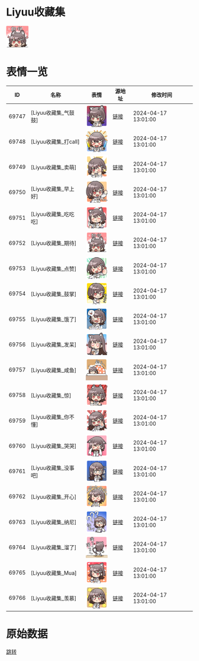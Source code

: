 # Liyuu收藏集

<img src="./cover.png" height="60" alt="cover" />

# 表情一览

|ID|名称|表情|源地址|修改时间|
|----|----|----|----|----|
|69747|[Liyuu收藏集_气鼓鼓]|<img src="./pic/069747_%5BLiyuu收藏集_气鼓鼓%5D.png" height="60" alt="气鼓鼓"/>|[链接](https://i0.hdslb.com/bfs/garb/83a4f629bac5855cfe2d85e07ff972a9b1834853.png)|2024-04-17 13:01:00|
|69748|[Liyuu收藏集_打call]|<img src="./pic/069748_%5BLiyuu收藏集_打call%5D.png" height="60" alt="打call"/>|[链接](https://i0.hdslb.com/bfs/garb/bad29f1ed65bdbd4418462b960d302cca9191a38.png)|2024-04-17 13:01:00|
|69749|[Liyuu收藏集_卖萌]|<img src="./pic/069749_%5BLiyuu收藏集_卖萌%5D.png" height="60" alt="卖萌"/>|[链接](https://i0.hdslb.com/bfs/garb/69b572069d92dbe996be48067105f09ac6254025.png)|2024-04-17 13:01:00|
|69750|[Liyuu收藏集_早上好]|<img src="./pic/069750_%5BLiyuu收藏集_早上好%5D.png" height="60" alt="早上好"/>|[链接](https://i0.hdslb.com/bfs/garb/abc772891297163a63c18cfce9a22e40226baba4.png)|2024-04-17 13:01:00|
|69751|[Liyuu收藏集_吃吃吃]|<img src="./pic/069751_%5BLiyuu收藏集_吃吃吃%5D.png" height="60" alt="吃吃吃"/>|[链接](https://i0.hdslb.com/bfs/garb/e31bca7af8ece1bf742f5b3e7b1cf983892e5e3f.png)|2024-04-17 13:01:00|
|69752|[Liyuu收藏集_期待]|<img src="./pic/069752_%5BLiyuu收藏集_期待%5D.png" height="60" alt="期待"/>|[链接](https://i0.hdslb.com/bfs/garb/42609ef7e4d30e2ab1195f8cae2a2029844ff7ed.png)|2024-04-17 13:01:00|
|69753|[Liyuu收藏集_点赞]|<img src="./pic/069753_%5BLiyuu收藏集_点赞%5D.png" height="60" alt="点赞"/>|[链接](https://i0.hdslb.com/bfs/garb/b3b0a4122d96737be73c3d0581f0b63894456637.png)|2024-04-17 13:01:00|
|69754|[Liyuu收藏集_鼓掌]|<img src="./pic/069754_%5BLiyuu收藏集_鼓掌%5D.png" height="60" alt="鼓掌"/>|[链接](https://i0.hdslb.com/bfs/garb/d0fcc52e5840abc056409efea23da9ea8f788203.png)|2024-04-17 13:01:00|
|69755|[Liyuu收藏集_饿了]|<img src="./pic/069755_%5BLiyuu收藏集_饿了%5D.png" height="60" alt="饿了"/>|[链接](https://i0.hdslb.com/bfs/garb/0e38450a63feb2be23d81401c168fd9b4afc1eb6.png)|2024-04-17 13:01:00|
|69756|[Liyuu收藏集_发呆]|<img src="./pic/069756_%5BLiyuu收藏集_发呆%5D.png" height="60" alt="发呆"/>|[链接](https://i0.hdslb.com/bfs/garb/008f9c532440b8601cba4c8e2d47bac4e261f987.png)|2024-04-17 13:01:00|
|69757|[Liyuu收藏集_咸鱼]|<img src="./pic/069757_%5BLiyuu收藏集_咸鱼%5D.png" height="60" alt="咸鱼"/>|[链接](https://i0.hdslb.com/bfs/garb/400f601183b099891f5abf2ccddc653ca7fa9f3e.png)|2024-04-17 13:01:00|
|69758|[Liyuu收藏集_惊]|<img src="./pic/069758_%5BLiyuu收藏集_惊%5D.png" height="60" alt="惊"/>|[链接](https://i0.hdslb.com/bfs/garb/0051b4aa6054b01e660797ee3d8dbfcf4ed600bc.png)|2024-04-17 13:01:00|
|69759|[Liyuu收藏集_你不懂]|<img src="./pic/069759_%5BLiyuu收藏集_你不懂%5D.png" height="60" alt="你不懂"/>|[链接](https://i0.hdslb.com/bfs/garb/a69dd6b5cf03f7243a7c09ec38541632578489ce.png)|2024-04-17 13:01:00|
|69760|[Liyuu收藏集_哭哭]|<img src="./pic/069760_%5BLiyuu收藏集_哭哭%5D.png" height="60" alt="哭哭"/>|[链接](https://i0.hdslb.com/bfs/garb/0566d5a0fa2b0ed05589bd38e886b05b1f300246.png)|2024-04-17 13:01:00|
|69761|[Liyuu收藏集_没事吧]|<img src="./pic/069761_%5BLiyuu收藏集_没事吧%5D.png" height="60" alt="没事吧"/>|[链接](https://i0.hdslb.com/bfs/garb/b21f373d077918d5bd66b3eacbe39e744b968d06.png)|2024-04-17 13:01:00|
|69762|[Liyuu收藏集_开心]|<img src="./pic/069762_%5BLiyuu收藏集_开心%5D.png" height="60" alt="开心"/>|[链接](https://i0.hdslb.com/bfs/garb/7c664bce88b8de2b4e726d7353bc2bc828f0293f.png)|2024-04-17 13:01:00|
|69763|[Liyuu收藏集_纳尼]|<img src="./pic/069763_%5BLiyuu收藏集_纳尼%5D.png" height="60" alt="纳尼"/>|[链接](https://i0.hdslb.com/bfs/garb/1346be101dc5464f95aff9681f9c243725475831.png)|2024-04-17 13:01:00|
|69764|[Liyuu收藏集_溜了]|<img src="./pic/069764_%5BLiyuu收藏集_溜了%5D.png" height="60" alt="溜了"/>|[链接](https://i0.hdslb.com/bfs/garb/836f94091490f98a1ce1dc49907580b5fa47ef2a.png)|2024-04-17 13:01:00|
|69765|[Liyuu收藏集_Mua]|<img src="./pic/069765_%5BLiyuu收藏集_Mua%5D.png" height="60" alt="Mua"/>|[链接](https://i0.hdslb.com/bfs/garb/f213272a0ebbf73691bbe978d3823e3d2c802f14.png)|2024-04-17 13:01:00|
|69766|[Liyuu收藏集_羡慕]|<img src="./pic/069766_%5BLiyuu收藏集_羡慕%5D.png" height="60" alt="羡慕"/>|[链接](https://i0.hdslb.com/bfs/garb/de4a2518fbb4ec9e4c41d1d6ea140c2f967a8b8a.png)|2024-04-17 13:01:00|

# 原始数据

[跳转](./raw.json)


